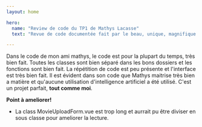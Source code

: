 ```yaml
---
layout: home

hero:
  name: "Review de code du TP1 de Mathys Lacasse"
  text: "Revue de code documentée fait par le beau, unique, magnifique et merveilleux Émile Lafleur"

---
```

Dans le code de mon ami mathys, le code est pour la plupart du temps, très bien fait. Toutes les classes sont bien séparé dans les bons dossiers et les fonctions sont bien fait. La répétition de code est peu présente et l'interface est très bien fait. Il est évident dans son code que Mathys maitrise très bien a matière et qu'aucune utilisation d'intelligence artificiel a été utilisé. C'est un projet parfait, **tout comme moi**.

**Point à ameliorer!**
  - La class MovieUploadForm.vue est trop long et aurrait pu être diviser en sous classe pour ameliorer la lecture.